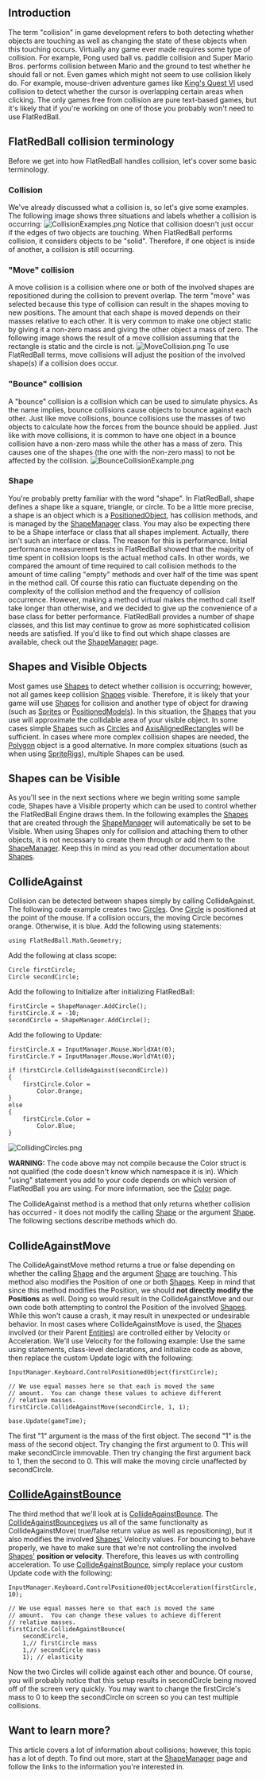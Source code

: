 ## Introduction

The term "collision" in game development refers to both detecting whether objects are touching as well as changing the state of these objects when this touching occurs. Virtually any game ever made requires some type of collision. For example, Pong used ball vs. paddle collision and Super Mario Bros. performs collision between Mario and the ground to test whether he should fall or not. Even games which might not seem to use collision likely do. For example, mouse-driven adventure games like [King's Quest VI](http://en.wikipedia.org/wiki/Search?search=King%27s%20Quest%20VI%3A%20Heir%20Today%2C%20Gone%20Tomorrow) used collision to detect whether the cursor is overlapping certain areas when clicking. The only games free from collision are pure text-based games, but it's likely that if you're working on one of those you probably won't need to use FlatRedBall.

## FlatRedBall collision terminology

Before we get into how FlatRedBall handles collision, let's cover some basic terminology.

### Collision

We've already discussed what a collision is, so let's give some examples. The following image shows three situations and labels whether a collision is occurring: ![CollisionExamples.png](/media/migrated_media-CollisionExamples.png) Notice that collision doesn't just occur if the edges of two objects are touching. When FlatRedBall performs collision, it considers objects to be "solid". Therefore, if one object is inside of another, a collision is still occurring.

### "Move" collision

A move collision is a collision where one or both of the involved shapes are repositioned during the collision to prevent overlap. The term "move" was selected because this type of collision can result in the shapes moving to new positions. The amount that each shape is moved depends on their masses relative to each other. It is very common to make one object static by giving it a non-zero mass and giving the other object a mass of zero. The following image shows the result of a move collision assuming that the rectangle is static and the circle is not. ![MoveCollision.png](/media/migrated_media-MoveCollision.png) To use FlatRedBall terms, move collisions will adjust the position of the involved shape(s) if a collision does occur.

### "Bounce" collision

A "bounce" collision is a collision which can be used to simulate physics. As the name implies, bounce collisions cause objects to bounce against each other. Just like move collisions, bounce collisions use the masses of two objects to calculate how the forces from the bounce should be applied. Just like with move collisions, it is common to have one object in a bounce collision have a non-zero mass while the other has a mass of zero. This causes one of the shapes (the one with the non-zero mass) to not be affected by the collision. ![BounceCollisionExample.png](/media/migrated_media-BounceCollisionExample.png)

### Shape

You're probably pretty familiar with the word "shape". In FlatRedBall, shape defines a shape like a square, triangle, or circle. To be a little more precise, a shape is an object which is a [PositionedObject](/frb/docs/index.php?title=PositionedObject.md "PositionedObject"), has collision methods, and is managed by the [ShapeManager](/frb/docs/index.php?title=ShapeManager.md "ShapeManager") class. You may also be expecting there to be a Shape interface or class that all shapes implement. Actually, there isn't such an interface or class. The reason for this is performance. Initial performance measurement tests in FlatRedBall showed that the majority of time spent in collision loops is the actual method calls. In other words, we compared the amount of time required to call collision methods to the amount of time calling "empty" methods and over half of the time was spent in the method call. Of course this ratio can fluctuate depending on the complexity of the collision method and the frequency of collision occurrence. However, making a method virtual makes the method call itself take longer than otherwise, and we decided to give up the convenience of a base class for better performance. FlatRedBall provides a number of shape classes, and this list may continue to grow as more sophisticated collision needs are satisfied. If you'd like to find out which shape classes are available, check out the [ShapeManager](/frb/docs/index.php?title=ShapeManager.md "ShapeManager") page.

## Shapes and Visible Objects

Most games use [Shapes](/frb/docs/index.php?title=Shapes.md "Shapes") to detect whether collision is occurring; however, not all games keep collision [Shapes](/frb/docs/index.php?title=Shapes.md "Shapes") visible. Therefore, it is likely that your game will use [Shapes](/frb/docs/index.php?title=Shapes.md "Shapes") for collision and another type of object for drawing (such as [Sprites](/frb/docs/index.php?title=Sprite.md "Sprite") or [PositionedModels](/frb/docs/index.php?title=PositionedModel.md "PositionedModel")). In this situation, the [Shapes](/frb/docs/index.php?title=Shape.md "Shape") that you use will approximate the collidable area of your visible object. In some cases simple [Shapes](/frb/docs/index.php?title=Shapes.md "Shapes") such as [Circles](/frb/docs/index.php?title=FlatRedBall.Math.Geometry.Circle.md "FlatRedBall.Math.Geometry.Circle") and [AxisAlignedRectangles](/frb/docs/index.php?title=FlatRedBall.Math.Geometry.AxisAlignedRectangle.md "FlatRedBall.Math.Geometry.AxisAlignedRectangle") will be sufficient. In cases where more complex collision shapes are needed, the [Polygon](/frb/docs/index.php?title=FlatRedBall.Math.Geometry.Polygon.md "FlatRedBall.Math.Geometry.Polygon") object is a good alternative. In more complex situations (such as when using [SpriteRigs](/frb/docs/index.php?title=FlatRedBall.ManagedSpriteGroups.SpriteRig.md "FlatRedBall.ManagedSpriteGroups.SpriteRig")), multiple Shapes can be used.

## Shapes can be Visible

As you'll see in the next sections where we begin writing some sample code, Shapes have a Visible property which can be used to control whether the FlatRedBall Engine draws them. In the following examples the [Shapes](/frb/docs/index.php?title=Shapes.md "Shapes") that are created through the [ShapeManager](/frb/docs/index.php?title=ShapeManager.md "ShapeManager") will automatically be set to be Visible. When using Shapes only for collision and attaching them to other objects, it is not necessary to create them through or add them to the [ShapeManager](/frb/docs/index.php?title=ShapeManager.md "ShapeManager"). Keep this in mind as you read other documentation about [Shapes](/frb/docs/index.php?title=Shape.md "Shape").

## CollideAgainst

Collision can be detected between shapes simply by calling CollideAgainst. The following code example creates two [Circles](/frb/docs/index.php?title=Circle.md "Circle"). One [Circle](/frb/docs/index.php?title=Circle.md "Circle") is positioned at the point of the mouse. If a collision occurs, the moving Circle becomes orange. Otherwise, it is blue. Add the following using statements:

    using FlatRedBall.Math.Geometry;

Add the following at class scope:

    Circle firstCircle;
    Circle secondCircle;

Add the following to Initialize after initializing FlatRedBall:

    firstCircle = ShapeManager.AddCircle();
    firstCircle.X = -10;
    secondCircle = ShapeManager.AddCircle();

Add the following to Update:

    firstCircle.X = InputManager.Mouse.WorldXAt(0);
    firstCircle.Y = InputManager.Mouse.WorldYAt(0);

    if (firstCircle.CollideAgainst(secondCircle))
    {
        firstCircle.Color =
            Color.Orange;
    }
    else
    {
        firstCircle.Color =
            Color.Blue;
    }

![CollidingCircles.png](/media/migrated_media-CollidingCircles.png)

**WARNING:** The code above may not compile because the Color struct is not qualified (the code doesn't know which namespace it is in). Which "using" statement you add to your code depends on which version of FlatRedBall you are using. For more information, see the [Color](/frb/docs/index.php?title=Microsoft.Xna.Framework.Graphics.Color.md "Microsoft.Xna.Framework.Graphics.Color") page.

The CollideAgainst method is a method that only returns whether collision has occurred - it does not modify the calling [Shape](/frb/docs/index.php?title=Shape.md "Shape") or the argument [Shape](/frb/docs/index.php?title=Shape.md "Shape"). The following sections describe methods which do.

## CollideAgainstMove

The CollideAgainstMove method returns a true or false depending on whether the calling [Shape](/frb/docs/index.php?title=Shape.md "Shape") and the argument [Shape](/frb/docs/index.php?title=Shape.md "Shape") are touching. This method also modifies the Position of one or both [Shapes](/frb/docs/index.php?title=Shape.md "Shape"). Keep in mind that since this method modifies the Position, we should **not directly modify the Positions** as well. Doing so would result in the CollideAgainstMove and our own code both attempting to control the Position of the involved [Shapes](/frb/docs/index.php?title=Shapes.md "Shapes"). While this won't cause a crash, it may result in unexpected or undesirable behavior. In most cases where CollideAgainstMove is used, the [Shapes](/frb/docs/index.php?title=Shape.md "Shape") involved (or their Parent [Entities](/frb/docs/index.php?title=Entity.md "Entity")) are controlled either by Velocity or Acceleration. We'll use Velocity for the following example: Use the same using statements, class-level declarations, and Initialize code as above, then replace the custom Update logic with the following:

    InputManager.Keyboard.ControlPositionedObject(firstCircle);

    // We use equal masses here so that each is moved the same
    // amount.  You can change these values to achieve different
    // relative masses.
    firstCircle.CollideAgainstMove(secondCircle, 1, 1);

    base.Update(gameTime);

The first "1" argument is the mass of the first object. The second "1" is the mass of the second object. Try changing the first argument to 0. This will make secondCircle immovable. Then try changing the first argument back to 1, then the second to 0. This will make the moving circle unaffected by secondCircle.

## [CollideAgainstBounce](/frb/docs/index.php?title=FlatRedBall.Math.Geometry.Circle.md.CollideAgainstBounce "FlatRedBall.Math.Geometry.Circle.CollideAgainstBounce")

The third method that we'll look at is [CollideAgainstBounce](/frb/docs/index.php?title=FlatRedBall.Math.Geometry.Circle.md.CollideAgainstBounce "FlatRedBall.Math.Geometry.Circle.CollideAgainstBounce"). The [CollideAgainstBouncegives](/frb/docs/index.php?title=FlatRedBall.Math.Geometry.Circle.md.CollideAgainstBounce "FlatRedBall.Math.Geometry.Circle.CollideAgainstBounce") us all of the same functionalty as CollideAgainstMove( true/false return value as well as repositioning), but it also modifies the involved [Shapes'](/frb/docs/index.php?title=Shape.md "Shape") Velocity values. For bouncing to behave properly, we have to make sure that we're not controlling the involved [Shapes'](/frb/docs/index.php?title=Shape.md "Shape") **position or velocity**. Therefore, this leaves us with controlling acceleration. To use [CollideAgainstBounce](/frb/docs/index.php?title=FlatRedBall.Math.Geometry.Circle.md.CollideAgainstBounce "FlatRedBall.Math.Geometry.Circle.CollideAgainstBounce"), simply replace your custom Update code with the following:

    InputManager.Keyboard.ControlPositionedObjectAcceleration(firstCircle, 10);

    // We use equal masses here so that each is moved the same
    // amount.  You can change these values to achieve different
    // relative masses.
    firstCircle.CollideAgainstBounce(
        secondCircle,
        1,// firstCircle mass
        1,// secondCircle mass
        1); // elasticity

Now the two Circles will collide against each other and bounce. Of course, you will probably notice that this setup results in secondCircle being moved off of the screen very quickly. You may want to change the firstCircle's mass to 0 to keep the secondCircle on screen so you can test multiple collisions.

## Want to learn more?

This article covers a lot of information about collisions; however, this topic has a lot of depth. To find out more, start at the [ShapeManager](/frb/docs/index.php?title=ShapeManager.md "ShapeManager") page and follow the links to the information you're interested in.
